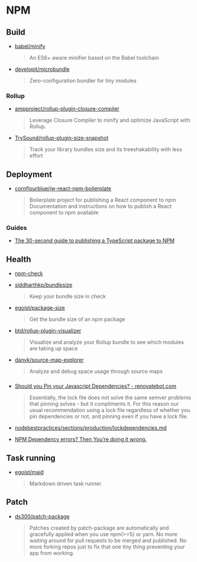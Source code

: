 # NPM

## Build

- [babel/minify](https://github.com/babel/minify)

  > An ES6+ aware minifier based on the Babel toolchain

- [developit/microbundle](https://github.com/developit/microbundle)

  > Zero-configuration bundler for tiny modules

### Rollup

- [ampproject/rollup-plugin-closure-compiler](https://github.com/ampproject/rollup-plugin-closure-compiler)

  > Leverage Closure Compiler to minify and optimize JavaScript with Rollup.

- [TrySound/rollup-plugin-size-snapshot](https://github.com/TrySound/rollup-plugin-size-snapshot)

  > Track your library bundles size and its treeshakability with less effort

## Deployment

- [cornflourblue/jw-react-npm-boilerplate](https://github.com/cornflourblue/jw-react-npm-boilerplate)

  > Boilerplate project for publishing a React component to npm
  > Documentation and instructions on how to publish a React component to npm available

### Guides

- [The 30-second guide to publishing a TypeScript package to NPM](https://medium.com/cameron-nokes/the-30-second-guide-to-publishing-a-typescript-package-to-npm-89d93ff7bccd)

## Health

- [npm-check](https://github.com/dylang/npm-check)

- [siddharthkp/bundlesize](https://github.com/siddharthkp/bundlesize)

  > Keep your bundle size in check

- [egoist/package-size](https://github.com/egoist/package-size)

  > Get the bundle size of an npm package

- [btd/rollup-plugin-visualizer](https://github.com/btd/rollup-plugin-visualizer)

  > Visualize and analyze your Rollup bundle to see which modules are taking up space

- [danvk/source-map-explorer](https://github.com/danvk/source-map-explorer)

  > Analyze and debug space usage through source maps

###

- [Should you Pin your Javascript Dependencies? - renovatebot.com](https://renovatebot.com/docs/dependency-pinning/)

  > Essentially, the lock file does not solve the same semver problems that pinning solves - but it compliments it. For this reason our usual recommendation using a lock file regardless of whether you pin dependencies or not, and pinning even if you have a lock file.

- [nodebestpractices/sections/production/lockdependencies.md](https://github.com/i0natan/nodebestpractices/blob/master/sections/production/lockdependencies.md)

- [NPM Dependency errors? Then You’re doing it wrong.](https://medium.com/netscape/npm-dependency-errors-then-youre-doing-it-wrong-635160a89150)

## Task running

- [egoist/maid](https://github.com/egoist/maid)
  > Markdown driven task runner.

## Patch

- [ds300/patch-package](https://github.com/ds300/patch-package)

  > Patches created by patch-package are automatically and gracefully applied when you use npm(>=5) or yarn.
  > No more waiting around for pull requests to be merged and published. No more forking repos just to fix that one tiny thing preventing your app from working.
